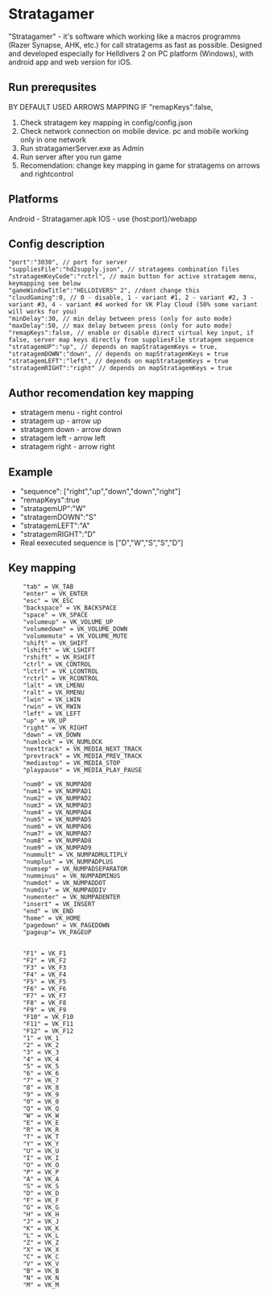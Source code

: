 # Stratagamer
"Stratagamer" - it's software which working like a macros programms (Razer Synapse, AHK, etc.) for call stratagems as fast as possible.
Designed and developed especially for Helldivers 2 on PC platform (Windows), with android app and web version for iOS. 

## Run prerequsites

BY DEFAULT USED ARROWS MAPPING IF "remapKeys":false,

1. Check stratagem key mapping in config/config.json
2. Check network connection on mobile device. pc and mobile working only in one network
3. Run stratagamerServer.exe as Admin
4. Run server after you run game
5. Recomendation: change key mapping in game for stratagems on arrows and rightcontrol

## Platforms

Android - Stratagamer.apk
IOS - use {host:port}/webapp

## Config description

```
"port":"3030", // port for server
"suppliesFile":"hd2supply.json", // stratagems combination files
"stratagemKeyCode":"rctrl", // main button for active stratagem menu, keymapping see below
"gameWindowTitle":"HELLDIVERS™ 2", //dont change this
"cloudGaming":0, // 0 - disable, 1 - variant #1, 2 - variant #2, 3 - variant #3, 4 - variant #4 worked for VK Play Cloud (50% some variant will works for you)
"minDelay":30, // min delay between press (only for auto mode)
"maxDelay":50, // max delay between press (only for auto mode)
"remapKeys":false, // enable or disable direct virtual key input, if false, server map keys directly from suppliesFile stratagem sequence 
"stratagemUP":"up", // depends on mapStratagemKeys = true, 
"stratagemDOWN":"down", // depends on mapStratagemKeys = true
"stratagemLEFT":"left", // depends on mapStratagemKeys = true
"stratagemRIGHT":"right" // depends on mapStratagemKeys = true
```
## Author recomendation key mapping

- stratagem menu - right control
- stratagem up - arrow up
- stratagem down - arrow down
- stratagem left - arrow left
- stratagem right - arrow right

## Example
- "sequence": ["right","up","down","down","right"]
- "remapKeys":true
- "stratagemUP":"W"
- "stratagemDOWN":"S"
- "stratagemLEFT":"A"
- "stratagemRIGHT":"D"
- Real eexecuted sequence is ["D","W","S","S","D"]

## Key mapping
```
	"tab" = VK_TAB
	"enter" = VK_ENTER
	"esc" = VK_ESC
	"backspace" = VK_BACKSPACE
	"space" = VK_SPACE
	"volumeup" = VK_VOLUME_UP
	"volumedown" = VK_VOLUME_DOWN
	"volumemute" = VK_VOLUME_MUTE
	"shift" = VK_SHIFT
	"lshift" = VK_LSHIFT
	"rshift" = VK_RSHIFT
	"ctrl" = VK_CONTROL
	"lctrl" = VK_LCONTROL
	"rctrl" = VK_RCONTROL
	"lalt" = VK_LMENU
	"ralt" = VK_RMENU
	"lwin" = VK_LWIN
	"rwin" = VK_RWIN
	"left" = VK_LEFT
	"up" = VK_UP
	"right" = VK_RIGHT
	"down" = VK_DOWN
	"numlock" = VK_NUMLOCK
	"nexttrack" = VK_MEDIA_NEXT_TRACK
	"prevtrack" = VK_MEDIA_PREV_TRACK
	"mediastop" = VK_MEDIA_STOP
	"playpause" = VK_MEDIA_PLAY_PAUSE

	"num0" = VK_NUMPAD0
	"num1" = VK_NUMPAD1
	"num2" = VK_NUMPAD2
	"num3" = VK_NUMPAD3
	"num4" = VK_NUMPAD4
	"num5" = VK_NUMPAD5
	"num6" = VK_NUMPAD6
	"num7" = VK_NUMPAD7
	"num8" = VK_NUMPAD8
	"num9" = VK_NUMPAD9
	"nummult" = VK_NUMPADMULTIPLY
	"numplus" = VK_NUMPADPLUS
	"numsep" = VK_NUMPADSEPARATOR 
	"numminus" = VK_NUMPADMINUS 
	"numdot" = VK_NUMPADDOT
	"numdiv" = VK_NUMPADDIV
	"numenter" = VK_NUMPADENTER
	"insert" = VK_INSERT
	"end" = VK_END
	"home" = VK_HOME
	"pagedown" = VK_PAGEDOWN
	"pageup"= VK_PAGEUP


	"F1" = VK_F1
	"F2" = VK_F2
	"F3" = VK_F3
	"F4" = VK_F4
	"F5" = VK_F5
	"F6" = VK_F6
	"F7" = VK_F7
	"F8" = VK_F8
	"F9" = VK_F9
	"F10" = VK_F10
	"F11" = VK_F11
	"F12" = VK_F12
	"1" = VK_1
	"2" = VK_2
	"3" = VK_3
	"4" = VK_4
	"5" = VK_5
	"6" = VK_6
	"7" = VK_7
	"8" = VK_8
	"9" = VK_9
	"0" = VK_0
	"Q" = VK_Q
	"W" = VK_W
	"E" = VK_E
	"R" = VK_R
	"T" = VK_T
	"Y" = VK_Y
	"U" = VK_U
	"I" = VK_I
	"O" = VK_O
	"P" = VK_P
	"A" = VK_A
	"S" = VK_S
	"D" = VK_D
	"F" = VK_F
	"G" = VK_G
	"H" = VK_H
	"J" = VK_J
	"K" = VK_K
	"L" = VK_L
	"Z" = VK_Z
	"X" = VK_X
	"C" = VK_C
	"V" = VK_V
	"B" = VK_B
	"N" = VK_N
	"M" = VK_M
```


